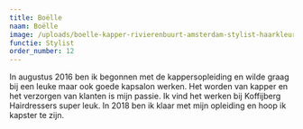 ```yaml
---
title: Boëlle
naam: Boëlle
image: /uploads/boelle-kapper-rivierenbuurt-amsterdam-stylist-haarkleuring.JPG
functie: Stylist
order_number: 12
---
```


In augustus 2016 ben ik begonnen met de kappersopleiding en wilde graag bij een leuke maar ook goede kapsalon werken. Het worden van kapper en het verzorgen van klanten is mijn passie. Ik vind het werken bij Koffijberg Hairdressers super leuk. In 2018 ben ik klaar met mijn opleiding en hoop ik kapster te zijn.